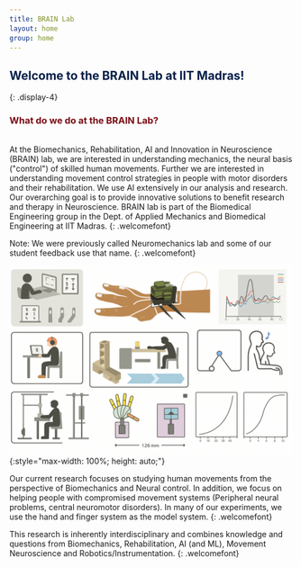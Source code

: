 ```yaml
---
title: BRAIN Lab
layout: home
group: home
---
```


<h2 style="color: #052049;"> Welcome to the BRAIN Lab at IIT Madras!  </h2> 
{: .display-4}


<br>

<h3 style="color:rgb(123, 13, 21);">What do we do at the BRAIN Lab?</h3>


<br>
 At the Biomechanics, Rehabilitation, AI and Innovation in Neuroscience (BRAIN) lab, we are interested in understanding mechanics, the neural basis ("control") of skilled human movements. Further we are interested in understanding movement control strategies in people with motor disorders and their rehabilitation. We use AI extensively in our analysis and research. Our overarching goal is to provide innovative solutions to benefit research and therapy in Neuroscience. BRAIN lab is part of the Biomedical Engineering group in the Dept. of Applied Mechanics and Biomedical Engineering at IIT Madras.
 {: .welcomefont}

Note: We were previously called Neuromechanics lab and some of our student feedback use that name. 
{: .welcomefont}

![IITM BRAIN Lab lab logo](static/img/logo/brain_lab_research.png){:style="max-width: 100%; height: auto;"}

 Our current research focuses on studying human movements from the perspective of Biomechanics and Neural control. In addition, we focus on helping people with compromised movement systems (Peripheral neural problems, central neuromotor disorders). In many of our experiments, we use the hand and finger system as the model system.
{: .welcomefont}

This research is inherently interdisciplinary and combines knowledge and questions from Biomechanics, Rehabilitation, AI (and ML), Movement Neuroscience and Robotics/Instrumentation. 
{: .welcomefont}
